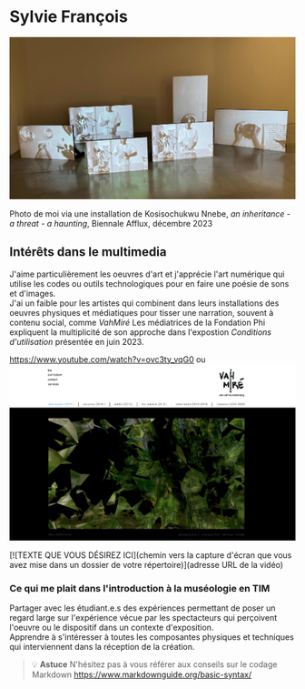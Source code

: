 # Sylvie François

![photo](photo_SF_K_Nnebe_Afflux_dec2023.jpg)

Photo de moi via une installation de Kosisochukwu Nnebe, *an inheritance - a threat - a haunting*, Biennale Afflux, décembre 2023


## **Intérêts dans le multimedia**
J'aime particulièrement les oeuvres d'art et j'apprécie l'art numérique qui utilise les codes ou outils technologiques pour en faire une poésie de sons et d'images.  
J'ai un faible pour les artistes qui combinent dans leurs installations des oeuvres physiques et médiatiques pour tisser une narration, souvent à contenu social, comme *VahMiré*
Les médiatrices de la Fondation Phi expliquent la multiplicité de son approche dans l'expostion *Conditions d'utilisation* présentée en juin 2023.

<https://www.youtube.com/watch?v=ovc3ty_vqG0>
ou
[![Exemple de capture d'écran](Capture_SF_VahMire_defaroucher_consulte21janv2024.png)](https://www.youtube.com/watch?v=ovc3ty_vqG0)

[![TEXTE QUE VOUS DÉSIREZ ICI](chemin vers la capture d'écran que vous avez mise dans un dossier de votre répertoire)](adresse URL de la vidéo) 

### Ce qui me plait dans l'introduction à la muséologie en TIM
Partager avec les étudiant.e.s des expériences permettant de poser un regard large sur l'expérience vécue par les spectacteurs qui perçoivent l'oeuvre ou le dispositif dans un contexte d'exposition.  
Apprendre à s'intéresser à toutes les composantes physiques et techniques qui interviennent dans la réception de la création.


>💡 **Astuce** N'hésitez pas à vous référer aux conseils sur le codage Markdown <https://www.markdownguide.org/basic-syntax/>
